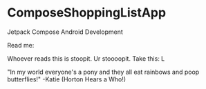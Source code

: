 # ComposeShoppingListApp
Jetpack Compose Android Development

Read me:

Whoever reads this is stoopit. Ur stoooopit. Take this: L

"In my world everyone's a pony and they all eat rainbows and poop butterflies!" -Katie (Horton Hears a Who!)
